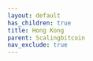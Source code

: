 ```yaml
---
layout: default
has_children: true
title: Hong Kong
parent: Scalingbitcoin
nav_exclude: true
---
```

